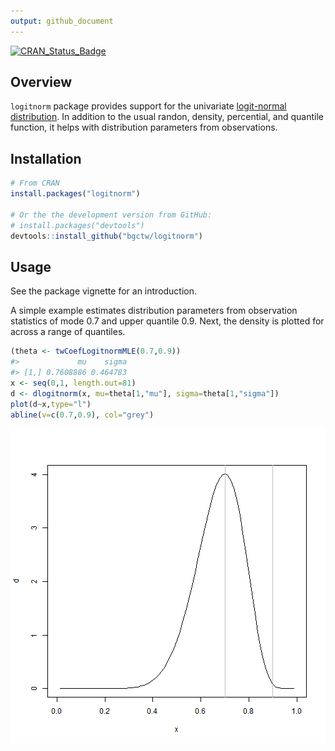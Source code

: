 ```yaml
---
output: github_document
---
```


<!-- README.md is generated from README.Rmd. Please edit that file -->



[![CRAN_Status_Badge](http://www.r-pkg.org/badges/version/logitnorm)](http://cran.r-project.org/package=logitnorm)

## Overview

`logitnorm` package provides support for the univariate
[logit-normal
distribution](https://en.wikipedia.org/wiki/Logit-normal_distribution). In
addition to the usual randon, density, percential, and quantile function, it
helps with distribution parameters from observations.

## Installation


```r
# From CRAN
install.packages("logitnorm")

# Or the the development version from GitHub:
# install.packages("devtools")
devtools::install_github("bgctw/logitnorm")
```

## Usage

See the package vignette for an introduction.

A simple example estimates distribution parameters from observation
statistics of mode 0.7 and upper quantile 0.9. Next, the density is plotted
for across a range of quantiles.
 

```r
(theta <- twCoefLogitnormMLE(0.7,0.9))
#>             mu    sigma
#> [1,] 0.7608886 0.464783
x <- seq(0,1, length.out=81) 
d <- dlogitnorm(x, mu=theta[1,"mu"], sigma=theta[1,"sigma"])
plot(d~x,type="l")
abline(v=c(0.7,0.9), col="grey")
```

![plot of chunk example](README-example-1.png)
